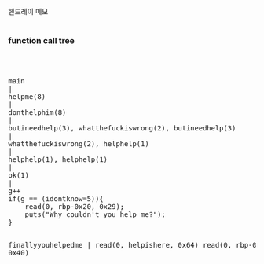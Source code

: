 핸드레이 메모<br>
<br>
<h3>function call tree</h3><br>
<br>
<pre>
main
|
helpme(8)
|
donthelphim(8)
|
butineedhelp(3), whatthefuckiswrong(2), butineedhelp(3)
|
whatthefuckiswrong(2), helphelp(1)
|
helphelp(1), helphelp(1)
|
ok(1)
|
g++
if(g == (idontknow=5)){
	read(0, rbp-0x20, 0x29);
	puts("Why couldn't you help me?");
}

finallyyouhelpedme
|
read(0, helpishere, 0x64)
read(0, rbp-0x20, 0x40)
</pre>
